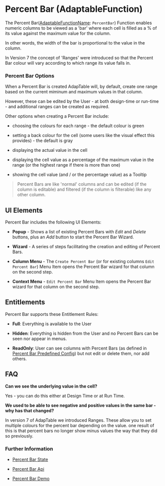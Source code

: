 # Percent Bar (AdaptableFunction)

The Percent Bar([AdaptableFunctionName](https://api.adaptabletools.com/modules/_src_predefinedconfig_common_types_.html#adaptablefunctionname): `PercentBar`) Function enables numeric columns to be viewed as a 'bar' where each cell is filled as a % of its value against the maximum value for the column.

In other words, the width of the bar is proportional to the value in the column.

In Version 7 the concept of 'Ranges' were introduced so that the Percent Bar colour will vary according to which range its value falls in.

### Percent Bar Options

When a Percent Bar is created AdapTable will, by default, create one range based on the current miminum and maximum values in that column.

However, these can be edited by the User - at both design-time or run-time - and additional ranges can be created as required.

Other options when creating a Percent Bar include: 

- choosing the colours for each range - the default colour is green

- setting a back colour for the cell (some users like the visual effect this provides) - the default is gray

- displaying the actual value in the cell

- displaying the cell value as a percentage of the maximum value in the range (or the highest range if there is more than one)

- showing the cell value (and / or the percentage value) as a Tooltip

> Percent Bars are like 'normal' columns and can be edited (if the column is editable) and filtered (if the column is filterable) like any other column.


## UI Elements
Percent Bar includes the following UI Elements:

- **Popup** - Shows a list of existing Percent Bars with *Edit* and *Delete* buttons, plus an *Add* button to start the Percent Bar Wizard.

- **Wizard** - A series of steps facilitating the creation and editing of Percent Bars.

- **Column Menu** - The `Create Percent Bar` (or for existing columns `Edit Percent Bar`) Menu Item opens the Percent Bar wizard for that column on the second step.

- **Context Menu** - `Edit Percent Bar` Menu Item opens the Percent Bar wizard for that column on the second step.

## Entitlements
Percent Bar supports these Entitlement Rules:

- **Full**: Everything is available to the User

- **Hidden**: Everything is hidden from the User and no Percent Bars can be seen nor appear in menus.

- **ReadOnly**: User can see columns with Percent Bars (as defined in [Percent Bar Predefined Config](https://api.adaptabletools.com/interfaces/_src_predefinedconfig_percentbarstate_.percentbarstate.html)) but not edit or delete them, nor add others.

## FAQ

**Can we see the underlying value in the cell?**

Yes - you can do this either at Design Time or at Run Time.

**We used to be able to see negative and positive values in the same bar - why has that changed?**

In version 7 of AdapTable we introduced Ranges.  These allow you to set multiple colours for the percent bar depending on the value.  one result of this is that percent bars no longer show minus values the way that they did so previously.

### Further Information

- [Percent Bar State](https://api.adaptabletools.com/interfaces/_src_predefinedconfig_percentbarstate_.percentbarstate.html)

- [Percent Bar Api](https://api.adaptabletools.com/interfaces/_src_api_percentbarapi_.percentbarapi.html)

- [Percent Bar Demo](https://demo.adaptabletools.com/style/aggridpercentbardemo)

